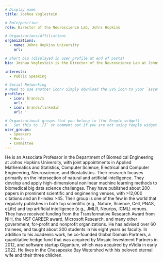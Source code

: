 ```yaml
---
# Display name
title: Joshua Voglestein

# Role/position
role: Director of the Neuroscience Lab, Johns Hopkins

# Organizations/Affiliations
organizations:
  - name: Johns Hopkins University
    url:

# Short bio (displayed in user profile at end of posts)
bio: Joshua Voglestein is the Director of the Neuroscience Lab at Johns Hopkins University.

interests:
  - Public Speaking

# Social Networking
# Need to use another icon? Simply download the SVG icon to your `assets/media/icons/` folder.
profiles:
  - icon: brands/x
    url: ''
  - icon: brands/linkedin
    url: ''

# Organizational groups that you belong to (for People widget)
#   Set this to `[]` or comment out if you are not using People widget.
user_groups:
  - Speakers
  - Hosts
  - Committee
---
```

He is an Associate Professor in the Department of Biomedical Engineering at Johns Hopkins University, with joint appointments in Applied Mathematics and Statistics, Computer Science, Electrical and Computer Engineering, Neuroscience, and Biostatistics. Their research focuses primarily on the intersection of natural and artificial intelligence. They develop and apply high-dimensional nonlinear machine learning methods to biomedical big data science challenges. They have published about 200 papers in prominent scientific and engineering venues, with >12,000 citations and an h-index >45. Their group is one of the few in the world that regularly publishes in both top scientific (e.g., Nature, Science, Cell, PNAS, eLife) and top artificial intelligence (e.g., JMLR, Neurips, ICML) venues. They have received funding from the Transformative Research Award from NIH, the NSF CAREER award, Microsoft Research, and many other government, for-profit and nonprofit organizations. He has advised over 60 trainees, and taught about 200 students in his eight years as faculty. In addition to his academic work, he co-founded Global Domain Partners, a quantitative hedge fund that was acquired by Mosaic Investment Partners in 2012, and software startup Gigantum, which was acquired by nVidia in early 2022. He lives in the Chesapeake Bay Watershed with his beloved eternal wife and their three children.

